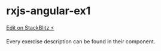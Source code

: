 # rxjs-angular-ex1

[Edit on StackBlitz ⚡️](https://stackblitz.com/edit/rxjs-angular-presentation-zeatkz)

Every exercise description can be found in their component.
